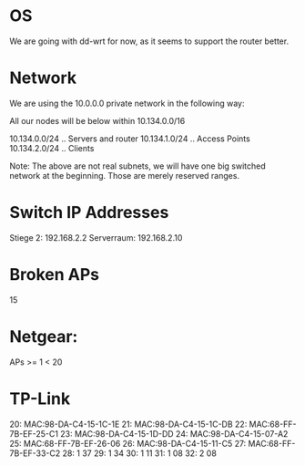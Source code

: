 
# OS

We are going with dd-wrt for now, as it seems to support the router better.

# Network

We are using the 10.0.0.0 private network in the following way:

All our nodes will be below within 10.134.0.0/16

10.134.0.0/24 .. Servers and router
10.134.1.0/24 .. Access Points
10.134.2.0/24 .. Clients

Note: The above are not real subnets, we will have one big switched network at the beginning. Those are merely reserved ranges.

# Switch IP Addresses

Stiege 2: 192.168.2.2
Serverraum: 192.168.2.10


# Broken APs

15

# Netgear:

APs >= 1 < 20

# TP-Link

20: MAC:98-DA-C4-15-1C-1E
21: MAC:98-DA-C4-15-1C-DB
22: MAC:68-FF-7B-EF-25-C1
23: MAC:98-DA-C4-15-1D-DD
24: MAC:98-DA-C4-15-07-A2
25: MAC:68-FF-7B-EF-26-06
26: MAC:98-DA-C4-15-11-C5
27: MAC:68-FF-7B-EF-33-C2
28: 1 37
29: 1 34
30: 1 11
31: 1 08
32: 2 08
